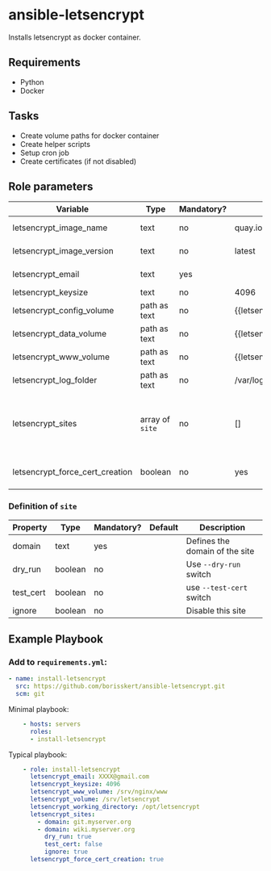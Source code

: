 # ansible-letsencrypt

Installs letsencrypt as docker container.

## Requirements

* Python
* Docker

## Tasks

* Create volume paths for docker container
* Create helper scripts
* Setup cron job
* Create certificates (if not disabled)

## Role parameters

| Variable                        | Type            | Mandatory? | Default                         | Description                                                            |
|---------------------------------|-----------------|------------|---------------------------------|------------------------------------------------------------------------|
| letsencrypt_image_name          | text            | no         | quay.io/letsencrypt/letsencrypt | Docker image name                                                      |
| letsencrypt_image_version       | text            | no         | latest                          | Docker image version                                                   |
| letsencrypt_email               | text            | yes        |                                 | Your e-mail address                                                    |
| letsencrypt_keysize             | text            | no         | 4096                            |                                                                        |
| letsencrypt_config_volume       | path as text    | no         | {{letsencrypt_volume}}/config   |                                                                        |
| letsencrypt_data_volume         | path as text    | no         | {{letsencrypt_volume}}/data     |                                                                        |
| letsencrypt_www_volume          | path as text    | no         | {{letsencrypt_volume}}/www      |                                                                        |
| letsencrypt_log_folder          | path as text    | no         | /var/log/letsencrypt            |                                                                        |
| letsencrypt_sites               | array of `site` | no         | []                              | list of your (sub-)domains you want to manage letsencrypt certificates |
| letsencrypt_force_cert_creation | boolean         | no         | yes                             | Try to create certificates instantly                                   |

### Definition of `site`

| Property  | Type    | Mandatory? | Default | Description                    |
|-----------|---------|------------|---------|--------------------------------|
| domain    | text    | yes        |         | Defines the domain of the site |
| dry_run   | boolean | no         |         | Use `--dry-run` switch         |
| test_cert | boolean | no         |         | use `--test-cert` switch       |
| ignore    | boolean | no         |         | Disable this site              |

## Example Playbook

### Add to `requirements.yml`:

```yaml
- name: install-letsencrypt
  src: https://github.com/borisskert/ansible-letsencrypt.git
  scm: git
```

Minimal playbook:

```yaml
    - hosts: servers
      roles:
      - install-letsencrypt
```

Typical playbook:

```yaml
    - role: install-letsencrypt
      letsencrypt_email: XXXX@gmail.com
      letsencrypt_keysize: 4096
      letsencrypt_www_volume: /srv/nginx/www
      letsencrypt_volume: /srv/letsencrypt
      letsencrypt_working_directory: /opt/letsencrypt
      letsencrypt_sites:
        - domain: git.myserver.org
        - domain: wiki.myserver.org
          dry_run: true
          test_cert: false
          ignore: true
      letsencrypt_force_cert_creation: true
```
